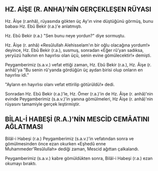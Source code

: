## HZ. AİŞE (R. ANHA)'NİN GERÇEKLEŞEN RÜYASI

Hz. Âişe (r.anhâ), rüyasında gökten üç Ay'ın vine düştüğünü görmüş, bunu babası Hz. Ebû Bekir (r.a.)'e anlatmıştı.

Hz. Ebû Bekir (r.a.) "Sen bunu neye yordun?" diye sormuştu.

Hz. Âişe (r. anhâ) «Resûlullah Alehisselam'ın bir oğlu olacağına yordum!» deyince, Hz. Ebû Bekir (r.a.), susmuş, sonradan «Eğer rû'yan sadıksa, yeryüzü halkının en hayırlısı olan üçü, se­nin evine gömülecektir!» demişti.

Peygamberimiz (s.a.v.) vefat ettiği zaman, Hz. Ebû Bekir (r.a.), Hz. Âişe (r. anhâ)'ya "Bu senin rû'yanda gördüğün üç aydan birisi olup onların en hayırlısı idi."

"Ayların en hayırlısı olanı vefat ettirilip gö­türüldü!» dedi.

Sonradan Hz. Ebû Bekir (r.a.)'le, Hz. Ömer (r.a.)'in de Hz. Âişe (r. anhâ)'nin evinde Peygamberimiz (s.a.v.)'in yanına gömülmeleri, Hz Âişe (r. anhâ)'nin rüyasını tamamiyle gerçek leştirmiştir.

## BİLAL-İ HABEŞİ (R.A.)'NİN MESCİD CEMÂATINI AĞLATMASI

Bilâl-i Habeşi (r.a.) Peygamberimiz (s.a.v.)'in vefatından sonra ve gömülmesinden önce ezan okurken «Eşhedû enne Muhammeder'Resûlullah» dediği zaman, Mescid ağıttan çalkalandı.

Peygamberimiz (s.a.v.) kabre gömüldükten sonra, Bilâl-i Habeşi (r.a.) ezan okumayı bıraktı.
